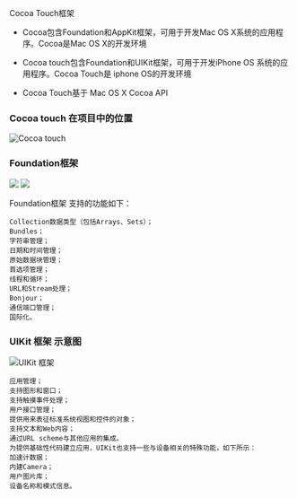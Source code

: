 Cocoa Touch框架

* Cocoa包含Foundation和AppKit框架，可用于开发Mac OS X系统的应用程序。Cocoa是Mac OS X的开发环境

* Cocoa touch包含Foundation和UIKit框架，可用于开发iPhone OS 系统的应用程序。Cocoa Touch是 iphone OS的开发环境
* Cocoa Touch基于 Mac OS X Cocoa API

### Cocoa touch 在项目中的位置
![Cocoa touch](https://upload-images.jianshu.io/upload_images/1400023-5ef945e7d1f72abb.jpg?imageMogr2/auto-orient/strip%7CimageView2/2/w/499)

### Foundation框架
![](https://upload-images.jianshu.io/upload_images/1400023-754f6003f9bfd7a1.jpg?imageMogr2/auto-orient/strip%7CimageView2/2/w/373)
![](https://upload-images.jianshu.io/upload_images/1400023-fdcf685aefed7e37.jpg?imageMogr2/auto-orient/strip%7CimageView2/2/w/374)

Foundation框架 支持的功能如下：

```
Collection数据类型（包括Arrays、Sets）；
Bundles；
字符串管理；
日期和时间管理；
原始数据块管理；
首选项管理；
线程和循环；
URL和Stream处理；
Bonjour；
通信端口管理；
国际化。
```
### UIKit 框架 示意图
![UIKit 框架](https://upload-images.jianshu.io/upload_images/1400023-292bfed1d2311bf8.jpg?imageMogr2/auto-orient/strip%7CimageView2/2/w/700)

```
应用管理；
支持图形和窗口；
支持触摸事件处理；
用户接口管理；
提供用来表征标准系统视图和控件的对象；
支持文本和Web内容；
通过URL scheme与其他应用的集成。
为提供基础性代码建立应用，UIKit也支持一些与设备相关的特殊功能，如下所示：
加速计数据；
内建Camera；
用户图片库；
设备名称和模式信息。
```
